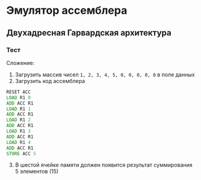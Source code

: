 # Эмулятор ассемблера

## Двухадресная Гарвардская архитектура

### Тест

Сложение:

1) Загрузить массив чисел `1, 2, 3, 4, 5, 0, 0, 0, 0, 0` в поле данных
2) Загрузить код ассемблера
```asm
RESET ACC
LOAD R1 0
ADD ACC R1
LOAD R1 1
ADD ACC R1
LOAD R1 2
ADD ACC R1
LOAD R1 3
ADD ACC R1
LOAD R1 4
ADD ACC R1
STORE ACC 5
```
3) В шестой ячейке памяти должен появится результат суммирования 5 элементов (15)
